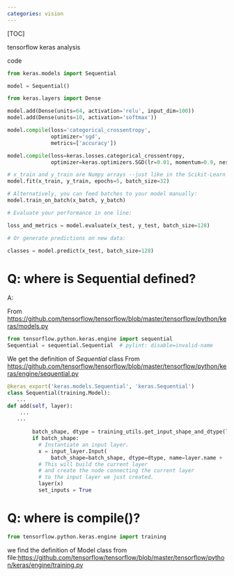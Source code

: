 ```yaml
---
categories: vision
---
```

[TOC]

tensorflow keras analysis



code

```python
from keras.models import Sequential

model = Sequential()

from keras.layers import Dense

model.add(Dense(units=64, activation='relu', input_dim=100))
model.add(Dense(units=10, activation='softmax'))

model.compile(loss='categorical_crossentropy',
              optimizer='sgd',
              metrics=['accuracy'])

model.compile(loss=keras.losses.categorical_crossentropy,
              optimizer=keras.optimizers.SGD(lr=0.01, momentum=0.9, nesterov=True))

# x_train and y_train are Numpy arrays --just like in the Scikit-Learn API.
model.fit(x_train, y_train, epochs=5, batch_size=32)

# Alternatively, you can feed batches to your model manually:
model.train_on_batch(x_batch, y_batch)

# Evaluate your performance in one line:

loss_and_metrics = model.evaluate(x_test, y_test, batch_size=128)

# Or generate predictions on new data:

classes = model.predict(x_test, batch_size=128)
```

# Q: where is Sequential defined?

A:  

From https://github.com/tensorflow/tensorflow/blob/master/tensorflow/python/keras/models.py



```python
from tensorflow.python.keras.engine import sequential
Sequential = sequential.Sequential  # pylint: disable=invalid-name

```

We get the definition of *Sequential* class From https://github.com/tensorflow/tensorflow/blob/master/tensorflow/python/keras/engine/sequential.py



```python
@keras_export('keras.models.Sequential', 'keras.Sequential')
class Sequential(training.Model):
   ...
def add(self, layer): 
    ...
   ...
     
        batch_shape, dtype = training_utils.get_input_shape_and_dtype(layer)
        if batch_shape:
          # Instantiate an input layer.
          x = input_layer.Input(
              batch_shape=batch_shape, dtype=dtype, name=layer.name + '_input')
          # This will build the current layer
          # and create the node connecting the current layer
          # to the input layer we just created.
          layer(x)
          set_inputs = True
```

# Q: where is compile()? 

```python
from tensorflow.python.keras.engine import training
```

we find the definition of Model class from file:https://github.com/tensorflow/tensorflow/blob/master/tensorflow/python/keras/engine/training.py